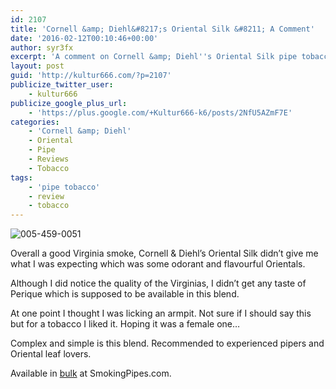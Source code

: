 ```yaml
---
id: 2107
title: 'Cornell &amp; Diehl&#8217;s Oriental Silk &#8211; A Comment'
date: '2016-02-12T00:10:46+00:00'
author: syr3fx
excerpt: 'A comment on Cornell &amp; Diehl''s Oriental Silk pipe tobacco.'
layout: post
guid: 'http://kultur666.com/?p=2107'
publicize_twitter_user:
    - kultur666
publicize_google_plus_url:
    - 'https://plus.google.com/+Kultur666-k6/posts/2NfU5AZmF7E'
categories:
    - 'Cornell &amp; Diehl'
    - Oriental
    - Pipe
    - Reviews
    - Tobacco
tags:
    - 'pipe tobacco'
    - review
    - tobacco
---
```


![005-459-0051](http://localhost:8080/wp-content/uploads/2016/02/005-459-0051.jpg)

Overall a good Virginia smoke, Cornell &amp; Diehl’s Oriental Silk didn’t give me what I was expecting which was some odorant and flavourful Orientals.

Although I did notice the quality of the Virginias, I didn’t get any taste of Perique which is supposed to be available in this blend.

At one point I thought I was licking an armpit. Not sure if I should say this but for a tobacco I liked it. Hoping it was a female one…

Complex and simple is this blend. Recommended to experienced pipers and Oriental leaf lovers.

Available in [bulk](https://www.smokingpipes.com/tobacco/by-maker/cornell-diehl/bulk/moreinfo.cfm?product_id=134985) at SmokingPipes.com.